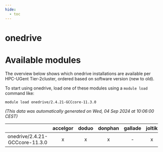 ```yaml
---
hide:
  - toc
---
```


onedrive
========

# Available modules


The overview below shows which onedrive installations are available per HPC-UGent Tier-2cluster, ordered based on software version (new to old).

To start using onedrive, load one of these modules using a `module load` command like:

```shell
module load onedrive/2.4.21-GCCcore-11.3.0
```

*(This data was automatically generated on Wed, 04 Sep 2024 at 10:06:00 CEST)*  

| |accelgor|doduo|donphan|gallade|joltik|shinx|skitty|
| :---: | :---: | :---: | :---: | :---: | :---: | :---: | :---: |
|onedrive/2.4.21-GCCcore-11.3.0|x|x|x|-|x|-|x|
